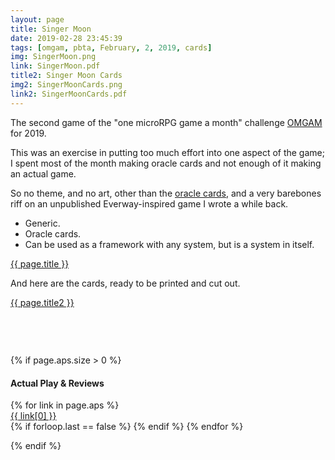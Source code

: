 ```yaml
---
layout: page
title: Singer Moon
date: 2019-02-28 23:45:39
tags: [omgam, pbta, February, 2, 2019, cards]
img: SingerMoon.png
link: SingerMoon.pdf
title2: Singer Moon Cards
img2: SingerMoonCards.png
link2: SingerMoonCards.pdf
---
```


The second game of the "one microRPG game a month" challenge <a href="https://exposit.github.io/omgam/">OMGAM</a> for 2019.

This was an exercise in putting too much effort into one aspect of the game; I spent most of the month making oracle cards and not enough of it making an actual game.

So no theme, and no art, other than the <a href="">oracle cards</a>, and a very barebones riff on an unpublished Everway-inspired game I wrote a while back.

* Generic.
* Oracle cards.
* Can be used as a framework with any system, but is a system in itself.

<div class="img_row">
	<a href="{{ site.baseurl }}/pdf/{{ page.link }}"><img class="col three" src="{{ site.baseurl }}/img/{{ page.img}}" alt="" title="{{ page.title }}"/></a>
</div>
<div class="col three caption">
	<a href="{{ site.baseurl }}/pdf/{{ page.link }}">{{ page.title }}</a>
</div>

And here are the cards, ready to be printed and cut out.

<div class="img_row">
	<a href="{{ site.baseurl }}/pdf/{{ page.link2 }}"><img class="col three" src="{{ site.baseurl }}/img/{{ page.img2}}" alt="" title="{{ page.title2 }}"/></a>
</div>
<div class="col three caption">
	<a href="{{ site.baseurl }}/pdf/{{ page.link2 }}">{{ page.title2 }}</a>
</div>

<div style='margin-bottom: 2cm'>
</div>


{% if page.aps.size > 0 %}

<h4>Actual Play & Reviews</h4>

<p></p>

<div>
	<ul style='padding-left: 0px; display: inline; list-style-type: none;'>
		{% for link in page.aps %}
			<li><a href="{{ link[1] }}">{{ link[0] }}</a></li>
			{% if forloop.last == false %}
	  	<i class="fa fa-ellipsis-v" aria-hidden="true"></i>
			{% endif %}
		{% endfor %}
	</ul>
</div>

{% endif %}
